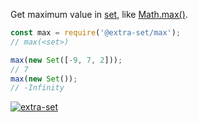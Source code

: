 Get maximum value in [set], like [Math.max()].

```javascript
const max = require('@extra-set/max');
// max(<set>)

max(new Set([-9, 7, 2]));
// 7
max(new Set());
// -Infinity
```


[![extra-set](https://i.imgur.com/MCb8pjO.jpg)](https://www.npmjs.com/package/extra-set)

[set]: https://developer.mozilla.org/en-US/docs/Web/JavaScript/Reference/Global_Objects/Set
[Math.max()]: https://developer.mozilla.org/en-US/docs/Web/JavaScript/Reference/Global_Objects/Math/max
